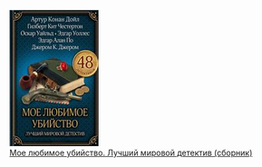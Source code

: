 ![](Мое%20любимое%20убийство.%20Лучший%20мировой%20детектив%20(сборник).jpg)  
[Мое любимое убийство. Лучший мировой детектив (сборник)](Мое%20любимое%20убийство.%20Лучший%20мировой%20детектив%20(сборник).md)
